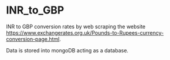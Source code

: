 # INR_to_GBP

INR to GBP conversion rates by web scraping the website 
https://www.exchangerates.org.uk/Pounds-to-Rupees-currency-conversion-page.html.

Data is stored into mongoDB acting as a database.
